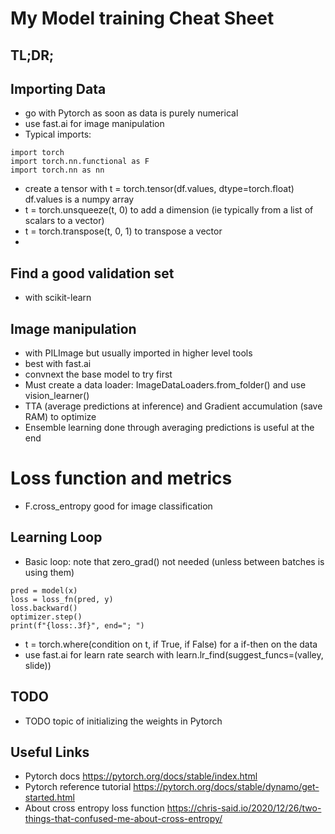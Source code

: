 # My Model training Cheat Sheet

## TL;DR;


## Importing Data
* go with Pytorch as soon as data is purely numerical
* use fast.ai for image manipulation
* Typical imports: 
```
import torch
import torch.nn.functional as F
import torch.nn as nn
```
* create a tensor with t = torch.tensor(df.values, dtype=torch.float) df.values is a numpy array
* t = torch.unsqueeze(t, 0) to add a dimension (ie typically from a list of scalars to a vector)
* t = torch.transpose(t, 0, 1) to transpose a vector
* 

## Find a good validation set
* with scikit-learn

## Image manipulation
* with PILImage but usually imported in higher level tools
* best with fast.ai
* convnext the base model to try first
* Must create a data loader: ImageDataLoaders.from_folder() and use vision_learner()
* TTA (average predictions at inference) and Gradient accumulation (save RAM) to optimize 
* Ensemble learning done through averaging predictions is useful at the end

# Loss function and metrics
* F.cross_entropy good for image classification

## Learning Loop
* Basic loop: note that zero_grad() not needed (unless between batches is using them)
```
pred = model(x)
loss = loss_fn(pred, y)
loss.backward()
optimizer.step()
print(f"{loss:.3f}", end="; ")
```
* t = torch.where(condition on t, if True, if False) for a if-then on the data
* use fast.ai for learn rate search with learn.lr_find(suggest_funcs=(valley, slide))

## TODO
* TODO topic of initializing the weights in Pytorch

## Useful Links

- Pytorch docs https://pytorch.org/docs/stable/index.html
- Pytorch reference tutorial https://pytorch.org/docs/stable/dynamo/get-started.html
- About cross entropy loss function https://chris-said.io/2020/12/26/two-things-that-confused-me-about-cross-entropy/



